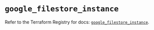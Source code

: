 # `google_filestore_instance`

Refer to the Terraform Registry for docs: [`google_filestore_instance`](https://registry.terraform.io/providers/hashicorp/google/6.37.0/docs/resources/filestore_instance).
